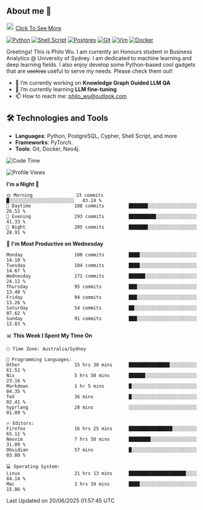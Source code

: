 ## About me 🤗

<a href="#"><img src="https://media.giphy.com/media/hvRJCLFzcasrR4ia7z/giphy.gif" width="20px" height="20px"></a> [Click To See More](https://codeboyphilo.github.io)

[![Python](https://img.shields.io/badge/python-3670A0?style=for-the-badge&logo=python&logoColor=ffdd54)](#)
[![Shell Script](https://img.shields.io/badge/shell_script-%23121011.svg?style=for-the-badge&logo=gnu-bash&logoColor=white)](#)
[![Postgres](https://img.shields.io/badge/postgres-%23316192.svg?style=for-the-badge&logo=postgresql&logoColor=white)](#)
[![Git](https://img.shields.io/badge/git-%23F05033.svg?style=for-the-badge&logo=git&logoColor=white)](#)
[![Vim](https://img.shields.io/badge/VIM-%2311AB00.svg?style=for-the-badge&logo=vim&logoColor=white)](#)
[![Docker](https://img.shields.io/badge/docker-%230db7ed.svg?style=for-the-badge&logo=docker&logoColor=white)](#)

Greetings! This is Philo Wu. I am currently an Honours student in Business Analytics \@ University of Sydney. I am dedicated to machine learning and deep learning fields. I also enjoy develop some Python-based cool gadgets that are ~~useless~~ useful to serve my needs. Please check them out!

- 🔭 I’m currently working on **Knowledge Graph Guided LLM QA**
- 🌱 I’m currently learning **LLM fine-tuning**
- 📫 How to reach me: philo_wu@outlook.com

## 🛠 Technologies and Tools
- **Languages**: Python, PostgreSQL, Cypher, Shell Script, and more
- **Frameworks**: PyTorch.
- **Tools**: Git, Docker, Neo4j.

<!--START_SECTION:waka-->
![Code Time](http://img.shields.io/badge/Code%20Time-803%20hrs%2045%20mins-blue)

![Profile Views](http://img.shields.io/badge/Profile%20Views-1-blue)

**I'm a Night 🦉** 

```text
🌞 Morning                23 commits          █░░░░░░░░░░░░░░░░░░░░░░░░   03.24 % 
🌆 Daytime                188 commits         ███████░░░░░░░░░░░░░░░░░░   26.52 % 
🌃 Evening                293 commits         ██████████░░░░░░░░░░░░░░░   41.33 % 
🌙 Night                  205 commits         ███████░░░░░░░░░░░░░░░░░░   28.91 % 
```
📅 **I'm Most Productive on Wednesday** 

```text
Monday                   100 commits         ████░░░░░░░░░░░░░░░░░░░░░   14.10 % 
Tuesday                  104 commits         ████░░░░░░░░░░░░░░░░░░░░░   14.67 % 
Wednesday                171 commits         ██████░░░░░░░░░░░░░░░░░░░   24.12 % 
Thursday                 95 commits          ███░░░░░░░░░░░░░░░░░░░░░░   13.40 % 
Friday                   94 commits          ███░░░░░░░░░░░░░░░░░░░░░░   13.26 % 
Saturday                 54 commits          ██░░░░░░░░░░░░░░░░░░░░░░░   07.62 % 
Sunday                   91 commits          ███░░░░░░░░░░░░░░░░░░░░░░   12.83 % 
```


📊 **This Week I Spent My Time On** 

```text
🕑︎ Time Zone: Australia/Sydney

💬 Programming Languages: 
Other                    15 hrs 30 mins      ███████████████░░░░░░░░░░   61.51 % 
Nix                      5 hrs 50 mins       ██████░░░░░░░░░░░░░░░░░░░   23.16 % 
Markdown                 1 hr 5 mins         █░░░░░░░░░░░░░░░░░░░░░░░░   04.35 % 
TeX                      36 mins             █░░░░░░░░░░░░░░░░░░░░░░░░   02.41 % 
hyprlang                 28 mins             ░░░░░░░░░░░░░░░░░░░░░░░░░   01.89 % 

🔥 Editors: 
Firefox                  16 hrs 25 mins      ████████████████░░░░░░░░░   65.11 % 
Neovim                   7 hrs 50 mins       ████████░░░░░░░░░░░░░░░░░   31.09 % 
Obsidian                 57 mins             █░░░░░░░░░░░░░░░░░░░░░░░░   03.80 % 

💻 Operating System: 
Linux                    21 hrs 13 mins      █████████████████████░░░░   84.14 % 
Mac                      3 hrs 59 mins       ████░░░░░░░░░░░░░░░░░░░░░   15.86 % 
```


 Last Updated on 20/06/2025 01:57:45 UTC
<!--END_SECTION:waka-->

